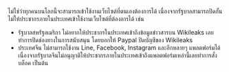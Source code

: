 ไม่ใช่ว่าทุกคนบนโลกนี้จะสามารถเข้าใช้งานเว็บไซต์ที่ตนเองต้องการได้ เนื่องจากรัฐบาลสามารถปิดกั้น ไม่ให้ประชากรภายในประเทศเข้าใช้งานเว็บไซต์ที่ต้องการได้  เช่น
- รัฐบาลสหรัฐอเมริกา ไม่อยากให้ประชากรในประเทศเข้าถึงข้อมูลข่าวสารบน Wikileaks เลยทำการปิดช่องทางในการสนับสนุน โดยบอกให้ Paypal ปิดบัญชีของ Wikileaks
- ประเทศจีน ไม่สามารถใช้งาน Line, Facebook, Instagram และอีกหลายๆ แพลตฟอร์มได้ เนื่องจากรัฐบาลจีนไม่อนุญาติให้ประชากรภายในประเทศเข้าถึงแพลตฟอร์มเหล่านี้เลยทำการสั่งบล็อค เป็นต้น